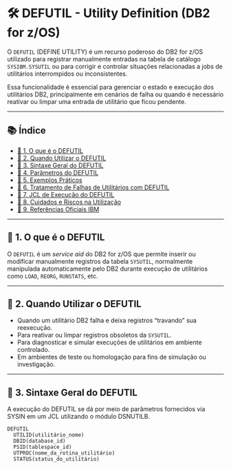 # 🛠️ DEFUTIL - Utility Definition (DB2 for z/OS)

O `DEFUTIL` (DEFINE UTILITY) é um recurso poderoso do DB2 for z/OS utilizado para registrar manualmente entradas na tabela de catálogo `SYSIBM.SYSUTIL` ou para corrigir e controlar situações relacionadas a jobs de utilitários interrompidos ou inconsistentes.

Essa funcionalidade é essencial para gerenciar o estado e execução dos utilitários DB2, principalmente em cenários de falha ou quando é necessário reativar ou limpar uma entrada de utilitário que ficou pendente.

---

## 📚 Índice

- [🔹 1. O que é o DEFUTIL](#1-o-que-é-o-defutil)
- [🔹 2. Quando Utilizar o DEFUTIL](#2-quando-utilizar-o-defutil)
- [🔹 3. Sintaxe Geral do DEFUTIL](#3-sintaxe-geral-do-defutil)
- [🔹 4. Parâmetros do DEFUTIL](#4-parâmetros-do-defutil)
- [🔹 5. Exemplos Práticos](#5-exemplos-práticos)
- [🔹 6. Tratamento de Falhas de Utilitários com DEFUTIL](#6-tratamento-de-falhas-de-utilitários-com-defutil)
- [🔹 7. JCL de Execução do DEFUTIL](#7-jcl-de-execução-do-defutil)
- [🔹 8. Cuidados e Riscos na Utilização](#8-cuidados-e-riscos-na-utilização)
- [🔹 9. Referências Oficiais IBM](#9-referências-oficiais-ibm)

---

## 🔹 1. O que é o DEFUTIL

O `DEFUTIL` é um *service aid* do DB2 for z/OS que permite inserir ou modificar manualmente registros da tabela `SYSUTIL`, normalmente manipulada automaticamente pelo DB2 durante execução de utilitários como `LOAD`, `REORG`, `RUNSTATS`, etc.

---

## 🔹 2. Quando Utilizar o DEFUTIL

- Quando um utilitário DB2 falha e deixa registros “travando” sua reexecução.
- Para reativar ou limpar registros obsoletos da `SYSUTIL`.
- Para diagnosticar e simular execuções de utilitários em ambiente controlado.
- Em ambientes de teste ou homologação para fins de simulação ou investigação.

---

## 🔹 3. Sintaxe Geral do DEFUTIL

A execução do DEFUTIL se dá por meio de parâmetros fornecidos via SYSIN em um JCL utilizando o módulo DSNUTILB.

```plaintext
DEFUTIL  
  UTILID(utilitário_nome)
  DBID(database_id)
  PSID(tablespace_id)
  UTPROC(nome_da_rotina_utilitário)
  STATUS(status_do_utilitário)

